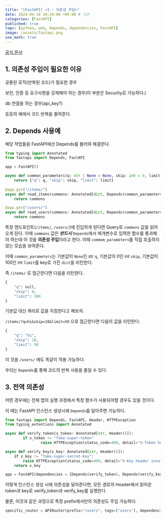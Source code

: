 ```yaml
---
title: "[FastAPI] <3 : 의존성 주입>"
date: 2024-04-18 20:34:00 +09:00 # 시간
categories: [FastAPI]
published: true
tags: [python, web, Depends, dependencies, FastAPI]
image: /assets/fastapi.png
use_math: true
---
```

[공식 문서](https://fastapi.tiangolo.com/ko/tutorial/dependencies/)

## 1. 의존성 주입이 필요한 이유

공통된 로직(반복된 코드)가 필요한 경우

보안, 인증 등 요구사항을 강제해야 하는 경우(이 부분은 Security로 가능하다.)

db 연결을 하는 경우(api_key?)

등등의 예에서 코드 반복을 줄여준다.

## 2. Depends 사용예

해당 작업들을 FastAPI에선 Depends를 불러와 해결한다.

```python
from typing import Annotated
from fastapi import Depends, FastAPI

app = FastAPI()

async def common_parameters(q: str | None = None, skip: int = 0, limit: int = 100):
	return {"q": q, "skip": skip, "limit": limit}
	
@app.get("/items/")
async def read_items(commons: Annotated[dict, Depends(common_parameters)]):
	return commons

@app.get("/users/")
async def read_users(commons: Annotated[dict, Depends(common_parameters)]):
	return commons
```

특정 엔드포인트(`/items/`, `/users/`)에 진입하게 된다면 Query로 `commons` 값을 읽어오게 된다. 이때 `commons` 값은 ***반드시***  `Depends`에서 매개변수로 입력한 함수를 통과해야 하는데 이 것을 **의존성 주입**이라고 한다. 이때 `commom_parameters`를 직접 호출하지 않는 모습을 보여준다.

이때 `common_parameters`는 기본값이 `None`인 str `q`, 기본값이 0인 int `skip`, 기본값이 100인 int `limit`를 key로 가진 `dict`을 리턴한다.

즉 `/items/` 로 접근한다면 다음을 리턴한다.

```python
{
    "q": null,
    "skip": 0,
    "limit": 100
}
```

기본값 대신 쿼리로 값을 지정한다고 해보자.

`/items/?q=hi&skip=10&limit=50` 으로 접근한다면 다음의 값을 리턴한다.

```python
{
    "q": "hi",
    "skip": 10,
    "limit": 50
}
```

이 것을 `/users/` 에도 똑같이 적용 가능하다.

우리는 `Depends`를 통해 코드의 반복 사용을 줄일 수 있다.

## 3. 전역 의존성

어떤 경우에는 전체 앱의 실행 과정에서 특정 함수가 사용되야할 경우도 있을 것이다.

이 때는 FastAPI 인스턴스 생성시에 `Depends`를 달아주면 가능하다.

```python
from fastapi import Depends, FastAPI, Header, HTTPException
from typing_extentions import Annotated

async def verify_token(x_token: Annotated[str, Header()]):
		if x_token != "fake-super-token"
				raise HTTPException(status_code=400, detail="X-Token header invalid")

async def verify_key(x_key: Annotated[str, Header()]):
    if x_key != "fake-super-secret-key":
        raise HTTPException(status_code=400, detail="X-Key header invalid")
    return x_key

app = FastAPI(dependencies = [Depends(verify_token), Depends(verify_key)])
```

이렇게 인스턴스 생성 시에 의존성을 달아준다면, 모든 경로의 Header에서 읽어온 token과 key로 verify_token과 verify_key를 실행한다.

물론, 이것과 같은 과정으로 특정 prefix에서만의 의존성도 주입 가능하다.

```python
specific_router = APIRouter(prefix="/users", tags=["users"], dependencies = [Depends(some_func1), Depends(some_func2)])
```